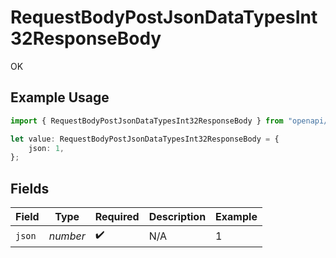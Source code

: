 # RequestBodyPostJsonDataTypesInt32ResponseBody

OK

## Example Usage

```typescript
import { RequestBodyPostJsonDataTypesInt32ResponseBody } from "openapi/sdk/models/operations";

let value: RequestBodyPostJsonDataTypesInt32ResponseBody = {
    json: 1,
};
```

## Fields

| Field              | Type               | Required           | Description        | Example            |
| ------------------ | ------------------ | ------------------ | ------------------ | ------------------ |
| `json`             | *number*           | :heavy_check_mark: | N/A                | 1                  |
